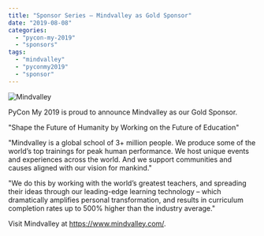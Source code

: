 ```yaml
---
title: "Sponsor Series – Mindvalley as Gold Sponsor"
date: "2019-08-08"
categories:
  - "pycon-my-2019"
  - "sponsors"
tags:
  - "mindvalley"
  - "pyconmy2019"
  - "sponsor"
---
```


![Mindvalley](/archived-images/mindvalley.png)

PyCon My 2019 is proud to announce Mindvalley as our Gold Sponsor.

"Shape the Future of Humanity by Working on the Future of Education"

"Mindvalley is a global school of 3+ million people. We produce some of the world’s top trainings for peak human performance. We host unique events and experiences across the world. And we support communities and causes aligned with our vision for mankind."

"We do this by working with the world’s greatest teachers, and spreading their ideas through our leading-edge learning technology – which dramatically amplifies personal transformation, and results in curriculum completion rates up to 500% higher than the industry average."

Visit Mindvalley at https://www.mindvalley.com/.
